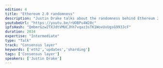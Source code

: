 ```yaml
---
edition: 4
title: "Ethereum 2.0 randomness"
description: "Justin Drake talks about the randomness behind Ethereum 2.0 using a Verifiable Delay Function."
youtubeUrl: "https://youtu.be/rUOBPu4W28c"
ipfsHash: "QmbmrGzw2TXJdtVMUCJhh7vqaz3sTK1WovUvUgsG993JcF"
duration: 2034
expertise: "Intermediate"
type: "Talk"
track: "Consensus layer"
keywords: ['eth2','updates','sharding']
tags: ['Consensus layer']
speakers: ['Justin Drake']
---
```

